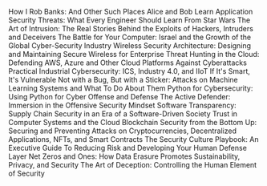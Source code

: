 How I Rob Banks: And Other Such Places
Alice and Bob Learn Application Security
Threats: What Every Engineer Should Learn From Star Wars
The Art of Intrusion: The Real Stories Behind the Exploits of Hackers, Intruders and Deceivers
The Battle for Your Computer: Israel and the Growth of the Global Cyber-Security Industry
Wireless Security Architecture: Designing and Maintaining Secure Wireless for Enterprise
Threat Hunting in the Cloud: Defending AWS, Azure and Other Cloud Platforms Against Cyberattacks
Practical Industrial Cybersecurity: ICS, Industry 4.0, and IIoT
If It's Smart, It's Vulnerable
Not with a Bug, But with a Sticker: Attacks on Machine Learning Systems and What To Do About Them
Python for Cybersecurity: Using Python for Cyber Offense and Defense
The Active Defender: Immersion in the Offensive Security Mindset
Software Transparency: Supply Chain Security in an Era of a Software-Driven Society
Trust in Computer Systems and the Cloud
Blockchain Security from the Bottom Up: Securing and Preventing Attacks on Cryptocurrencies, Decentralized Applications, NFTs, and Smart Contracts
The Security Culture Playbook: An Executive Guide To Reducing Risk and Developing Your Human Defense Layer
Net Zeros and Ones: How Data Erasure Promotes Sustainability, Privacy, and Security
The Art of Deception: Controlling the Human Element of Security
